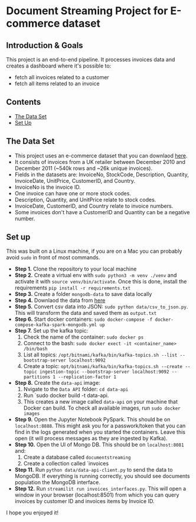 # Document Streaming Project for E-commerce dataset

## Introduction & Goals

This project is an end-to-end pipeline.
It processes invoices data and creates a dashboard where it's possible to:
- fetch all invoices related to a customer
- fetch all items related to an invoice

## Contents
- [The Data Set](#the-data-set)
- [Set Up](#set-up)


## The Data Set
- This project uses an e-commerce dataset that you can downlaod [here](https://www.kaggle.com/carrie1/ecommerce-data).
- It consists of invoices from a UK retailer between December 2010 and December 2011 (~540k rows and ~26k unique invoices).
- Fields in the datasets are: InvoiceNo, StockCode, Description, Quantity, InvoiceDate, UnitPrice, CustomerID, and Country.
- InvoiceNo is the invoice ID.
- One invoice can have one or more stock codes.
- Description, Quantity, and UnitPrice relate to stock codes.
- InvoiceDate, CustomerID, and Country relate to invoice numbers.
- Some invoices don't have a CustomerID and Quantity can be a negative number.


## Set up
This was built on a Linux machine, if you are on a Mac you can probably avoid `sudo` in front of most commands.

- **Step 1.** Clone the repository to your local machine
- **Step 2.** Create a virtual env with `sudo python3 -m venv ./venv` and activate it with `source venv/bin/activate`. Once this is done, install the requirements `pip install -r requirements.txt`
- **Step 3.** Create a folder `mongodb-data` to save data locally
- **Step 4.** Downlaod the data from [here](https://www.kaggle.com/carrie1/ecommerce-data)
- **Step 5.** Convert csv data into JSON: `sudo python data/csv_to_json.py`. This will transform the data and saved them as `output.txt`
- **Step 6.** Start docker containers: `sudo docker-compose -f docker-compose-kafka-spark-mongodb.yml up`
- **Step 7.** Set up the kafka topic:
    1. Check the name of the container: `sudo docker ps`
    2. Connect to the bash: `sudo docker exect -it <container_name> /bin/bash`
    3. List all topics: `/opt/bitnami/kafka/bin/kafka-topics.sh --list --bootstrap-server localhost:9092`
    4. Create a topic: `opt/bitnami/kafka/bin/kafka-topics.sh --create --topic ingestion-topic --bootstrap-server localhost:9092 --partitions 1 --replication-factor 1`
- **Step 8.** Create the `data-api` image:
    1. Nvigate to the `Data API` folder: `cd data-api`
    2. Run `sudo docker build -t data-api.
    3. This creates a new image called `data-api` on your machine that Docker can build. To check all available images, run `sudo docker images`  
- **Step 9.** Open the Jupyter Notebook PySpark. This should be on `localhost:8888`. This might ask you for a passwork/token that you can find in the logs generated when you started the containers. Leave this open (it will process messages as they are ingested by Kafka).
- **Step 10.** Open the UI of Mongo DB. This should be on `localhost:8081` and:
    1. Create a database called `documentstreaming` 
    2. Create a collection called `invoices
- **Step 11.** Run `python data/data-api-client.py` to send the data to MongoDB. If everything is running correctly, you should see documents population the MongoDB interface.
- **Step 12.** Run `streamilit run invoices_interfaces.py`. This will open a window in your browser (localhost:8501) from which you can query invoices by customer ID and invoices items by Invoice ID.

I hope you enjoyed it!




